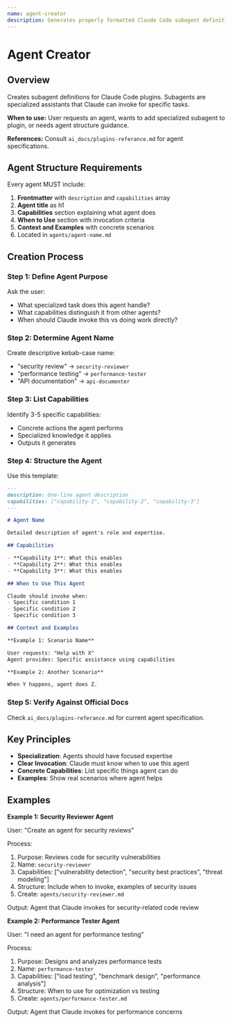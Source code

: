 ```yaml
---
name: agent-creator
description: Generates properly formatted Claude Code subagent definitions with capabilities and usage patterns
---
```


# Agent Creator

## Overview

Creates subagent definitions for Claude Code plugins. Subagents are specialized assistants that Claude can invoke for specific tasks.

**When to use:** User requests an agent, wants to add specialized subagent to plugin, or needs agent structure guidance.

**References:** Consult `ai_docs/plugins-referance.md` for agent specifications.

## Agent Structure Requirements

Every agent MUST include:

1. **Frontmatter** with `description` and `capabilities` array
2. **Agent title** as h1
3. **Capabilities** section explaining what agent does
4. **When to Use** section with invocation criteria
5. **Context and Examples** with concrete scenarios
6. Located in `agents/agent-name.md`

## Creation Process

### Step 1: Define Agent Purpose

Ask the user:
- What specialized task does this agent handle?
- What capabilities distinguish it from other agents?
- When should Claude invoke this vs doing work directly?

### Step 2: Determine Agent Name

Create descriptive kebab-case name:
- "security review" → `security-reviewer`
- "performance testing" → `performance-tester`
- "API documentation" → `api-documenter`

### Step 3: List Capabilities

Identify 3-5 specific capabilities:
- Concrete actions the agent performs
- Specialized knowledge it applies
- Outputs it generates

### Step 4: Structure the Agent

Use this template:

```markdown
---
description: One-line agent description
capabilities: ["capability-1", "capability-2", "capability-3"]
---

# Agent Name

Detailed description of agent's role and expertise.

## Capabilities

- **Capability 1**: What this enables
- **Capability 2**: What this enables
- **Capability 3**: What this enables

## When to Use This Agent

Claude should invoke when:
- Specific condition 1
- Specific condition 2
- Specific condition 3

## Context and Examples

**Example 1: Scenario Name**

User requests: "Help with X"
Agent provides: Specific assistance using capabilities

**Example 2: Another Scenario**

When Y happens, agent does Z.
```

### Step 5: Verify Against Official Docs

Check `ai_docs/plugins-referance.md` for current agent specification.

## Key Principles

- **Specialization**: Agents should have focused expertise
- **Clear Invocation**: Claude must know when to use this agent
- **Concrete Capabilities**: List specific things agent can do
- **Examples**: Show real scenarios where agent helps

## Examples

**Example 1: Security Reviewer Agent**

User: "Create an agent for security reviews"

Process:
1. Purpose: Reviews code for security vulnerabilities
2. Name: `security-reviewer`
3. Capabilities: ["vulnerability detection", "security best practices", "threat modeling"]
4. Structure: Include when to invoke, examples of security issues
5. Create: `agents/security-reviewer.md`

Output: Agent that Claude invokes for security-related code review

**Example 2: Performance Tester Agent**

User: "I need an agent for performance testing"

Process:
1. Purpose: Designs and analyzes performance tests
2. Name: `performance-tester`
3. Capabilities: ["load testing", "benchmark design", "performance analysis"]
4. Structure: When to use for optimization vs testing
5. Create: `agents/performance-tester.md`

Output: Agent that Claude invokes for performance concerns
